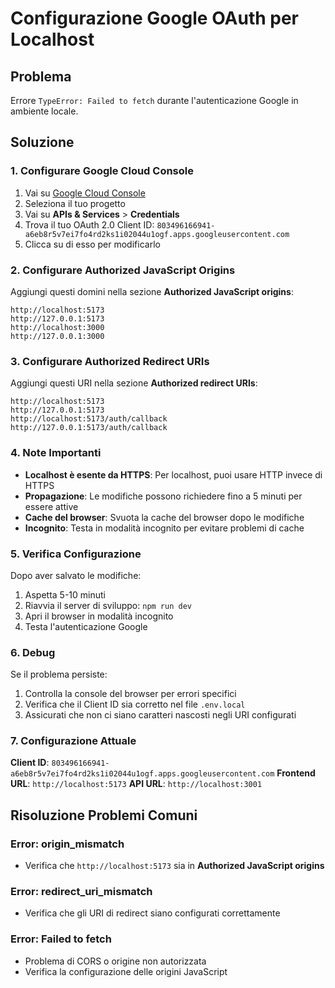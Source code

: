 # Configurazione Google OAuth per Localhost

## Problema
Errore `TypeError: Failed to fetch` durante l'autenticazione Google in ambiente locale.

## Soluzione

### 1. Configurare Google Cloud Console

1. Vai su [Google Cloud Console](https://console.cloud.google.com/)
2. Seleziona il tuo progetto
3. Vai su **APIs & Services** > **Credentials**
4. Trova il tuo OAuth 2.0 Client ID: `803496166941-a6eb8r5v7ei7fo4rd2ks1i02044u1ogf.apps.googleusercontent.com`
5. Clicca su di esso per modificarlo

### 2. Configurare Authorized JavaScript Origins

Aggiungi questi domini nella sezione **Authorized JavaScript origins**:
```
http://localhost:5173
http://127.0.0.1:5173
http://localhost:3000
http://127.0.0.1:3000
```

### 3. Configurare Authorized Redirect URIs

Aggiungi questi URI nella sezione **Authorized redirect URIs**:
```
http://localhost:5173
http://127.0.0.1:5173
http://localhost:5173/auth/callback
http://127.0.0.1:5173/auth/callback
```

### 4. Note Importanti

- **Localhost è esente da HTTPS**: Per localhost, puoi usare HTTP invece di HTTPS
- **Propagazione**: Le modifiche possono richiedere fino a 5 minuti per essere attive
- **Cache del browser**: Svuota la cache del browser dopo le modifiche
- **Incognito**: Testa in modalità incognito per evitare problemi di cache

### 5. Verifica Configurazione

Dopo aver salvato le modifiche:
1. Aspetta 5-10 minuti
2. Riavvia il server di sviluppo: `npm run dev`
3. Apri il browser in modalità incognito
4. Testa l'autenticazione Google

### 6. Debug

Se il problema persiste:
1. Controlla la console del browser per errori specifici
2. Verifica che il Client ID sia corretto nel file `.env.local`
3. Assicurati che non ci siano caratteri nascosti negli URI configurati

### 7. Configurazione Attuale

**Client ID**: `803496166941-a6eb8r5v7ei7fo4rd2ks1i02044u1ogf.apps.googleusercontent.com`
**Frontend URL**: `http://localhost:5173`
**API URL**: `http://localhost:3001`

## Risoluzione Problemi Comuni

### Error: origin_mismatch
- Verifica che `http://localhost:5173` sia in **Authorized JavaScript origins**

### Error: redirect_uri_mismatch
- Verifica che gli URI di redirect siano configurati correttamente

### Error: Failed to fetch
- Problema di CORS o origine non autorizzata
- Verifica la configurazione delle origini JavaScript